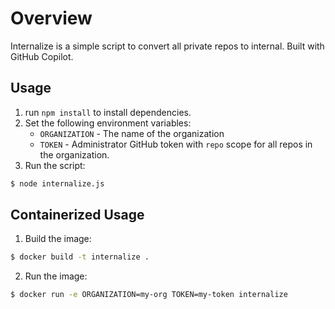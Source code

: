 # Overview

Internalize is a simple script to convert all private repos to internal. Built with GitHub Copilot.

## Usage

1. run `npm install` to install dependencies.
2. Set the following environment variables:
    - `ORGANIZATION` - The name of the organization
    - `TOKEN` - Administrator GitHub token with `repo` scope for all repos in the organization.
3. Run the script:

```bash
$ node internalize.js
```

## Containerized Usage

1. Build the image:

```bash
$ docker build -t internalize .
```

2. Run the image:

```bash
$ docker run -e ORGANIZATION=my-org TOKEN=my-token internalize
```
